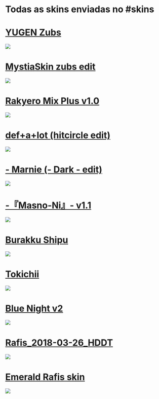 # Todas as skins enviadas no #skins

# [YUGEN Zubs](https://drive.google.com/file/d/1lb6tY2eQWFB_OwnGSc6_RZ_hVfkSjuc0/view?usp=sharing)
![](https://i.imgur.com/97ciHKX.png)

# [MystiaSkin zubs edit](https://www.dropbox.com/s/j2b2b5zb3ez7bne/MystiaSkin%20zubs%20edit.osk?dl=0)
![](https://i.imgur.com/deF5Itb.png)

# [Rakyero Mix Plus v1.0](https://drive.google.com/file/d/1oJiv1bEwan_SADiB_Hq8Rm8LAlmlnfhp/view?usp=sharing)
![](https://i.imgur.com/k427lnW.png)

# [def+a+lot (hitcircle edit)](https://drive.google.com/file/d/1-h77HgwpZGhZXevU5Usz4Cg28i4IlLTN/view?usp=sharing)
![](https://i.imgur.com/jWUUFXs.png)

# [- Marnie (- Dark - edit)](https://drive.google.com/file/d/1Ydi31au4zFnxbYXFSU4o-8fo-_sS6xRx/view?usp=sharing)
![](https://i.imgur.com/nruWpQO.png)

# [-『Masno-Ni』- v1.1](https://drive.google.com/file/d/1QSJTFIGxHeV6rOjetKQuOPXAkvzsxob9/view?usp=sharing)
![](https://i.imgur.com/ICfV9R6.png)

# [Burakku Shipu](https://drive.google.com/file/d/1W7xZW3iZwTBsCCnN87WsKRG6nT3G7A-N/view?usp=sharing)
![](https://i.imgur.com/COnKtdw.png)

# [Tokichii](https://drive.google.com/file/d/1xnJ1sTDVyHNMSaz7V0a63yAfp3yHYpcW/view?usp=sharing)
![](https://i.imgur.com/NZZHRPb.png)

# [Blue Night v2](https://drive.google.com/file/d/1oNuil03-UTH0V23DRhTi6DldtmUKb9wV/view?usp=sharing)
![](https://i.imgur.com/7maosIb.png)

# [Rafis_2018-03-26_HDDT](https://drive.google.com/file/d/18CgM7bqT6mzpBaZlHJ_rezWi-x-Y3wD_/view?usp=sharing)
![](https://i.imgur.com/SEBxqFS.png)

# [Emerald Rafis skin](https://drive.google.com/file/d/1RqfsxTIZuOcaFvkmncE7MU3BSmI1Yqcm/view?usp=sharing)
![](https://i.imgur.com/QOeFGqf.png)
